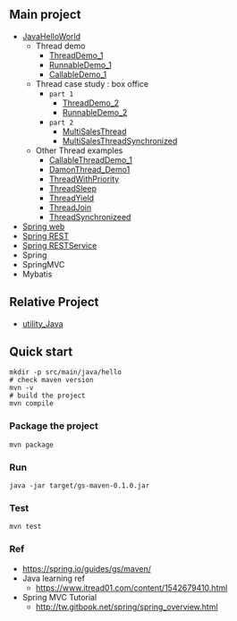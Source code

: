 ## Main project
- [JavaHelloWorld](https://github.com/yennanliu/JavaHelloWorld/tree/main/src)
	- Thread demo
		- [ThreadDemo_1](./src/main/java/thread/ThreadDemo_1.java)
		- [RunnableDemo_1](./src/main/java/thread/RunnableDemo_1.java)
		- [CallableDemo_1](./src/main/java/thread/CallableDemo_1.java)
	- Thread case study : box office
		- `part 1`
			- [ThreadDemo_2](./src/main/java/thread/ThreadDemo_2.java)
			- [RunnableDemo_2](./src/main/java/thread/RunnableDemo_2.java)
		- `part 2`
			- [MultiSalesThread](./src/main/java/thread/MultiSalesThread.java)
			- [MultiSalesThreadSynchronized](./src/main/java/thread/MultiSalesThreadSynchronized.java)
	- Other Thread examples
		- [CallableThreadDemo_1](./src/main/java/thread/CallableThreadDemo_1.java)
		- [DamonThread_Demo1](./src/main/java/thread/DamonThread_Demo1.java)
		- [ThreadWithPriority](./src/main/java/thread/ThreadWithPriority.java)
		- [ThreadSleep](./src/main/java/thread/ThreadSleep.java)
		- [ThreadYield](./src/main/java/thread/ThreadYield.java)
		- [ThreadJoin](./src/main/java/thread/ThreadJoin.java)
		- [ThreadSynchronizeed](./src/main/java/thread/ThreadSynchronizeed.java)
- [Spring web](https://github.com/yennanliu/JavaHelloWorld/tree/main/SpringWeb)
- [Spring REST](https://github.com/yennanliu/JavaHelloWorld/tree/main/SpringREST)
- [Spring RESTService](https://github.com/yennanliu/JavaHelloWorld/tree/main/SpringRESTService)
- Spring
- SpringMVC
- Mybatis

## Relative Project
- [utility_Java](https://github.com/yennanliu/utility_Java)

## Quick start
```
mkdir -p src/main/java/hello
# check maven version
mvn -v
# build the project
mvn compile
```

### Package the project
```
mvn package
```

### Run
```
java -jar target/gs-maven-0.1.0.jar
```

### Test 
```
mvn test
```

### Ref
- https://spring.io/guides/gs/maven/
- Java learning ref
	- https://www.itread01.com/content/1542679410.html
- Spring MVC Tutorial
	- http://tw.gitbook.net/spring/spring_overview.html